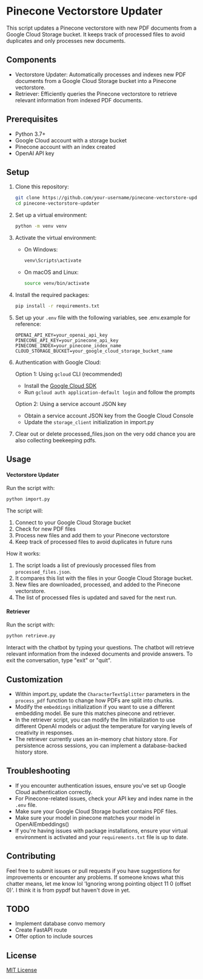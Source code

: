 # Pinecone Vectorstore Updater

This script updates a Pinecone vectorstore with new PDF documents from a Google Cloud Storage bucket. It keeps track of processed files to avoid duplicates and only processes new documents.

## Components

- Vectorstore Updater: Automatically processes and indexes new PDF documents from a Google Cloud Storage bucket into a Pinecone vectorstore.
- Retriever: Efficiently queries the Pinecone vectorstore to retrieve relevant information from indexed PDF documents.

## Prerequisites

- Python 3.7+
- Google Cloud account with a storage bucket
- Pinecone account with an index created
- OpenAI API key

## Setup

1. Clone this repository:
   ```bash
   git clone https://github.com/your-username/pinecone-vectorstore-updater.git
   cd pinecone-vectorstore-updater
   ```

2. Set up a virtual environment:
   ```bash
   python -m venv venv
   ```

3. Activate the virtual environment:
   - On Windows:
     ```bash
     venv\Scripts\activate
     ```
   - On macOS and Linux:
     ```bash
     source venv/bin/activate
     ```

4. Install the required packages:
   ```bash
   pip install -r requirements.txt
   ```

5. Set up your `.env` file with the following variables, see .env.example for reference:
   ```
   OPENAI_API_KEY=your_openai_api_key
   PINECONE_API_KEY=your_pinecone_api_key
   PINECONE_INDEX=your_pinecone_index_name
   CLOUD_STORAGE_BUCKET=your_google_cloud_storage_bucket_name
   ```

6. Authentication with Google Cloud:

   Option 1: Using `gcloud` CLI (recommended)
   - Install the [Google Cloud SDK](https://cloud.google.com/sdk/docs/install)
   - Run `gcloud auth application-default login` and follow the prompts

   Option 2: Using a service account JSON key
   - Obtain a service account JSON key from the Google Cloud Console
   - Update the `storage_client` initialization in import.py

7. Clear out or delete processed_files.json on the very odd chance you are also collecting beekeeping pdfs.

## Usage

#### Vectorstore Updater

Run the script with:

```bash
python import.py
```

The script will:
1. Connect to your Google Cloud Storage bucket
2. Check for new PDF files
3. Process new files and add them to your Pinecone vectorstore
4. Keep track of processed files to avoid duplicates in future runs

How it works:
1. The script loads a list of previously processed files from `processed_files.json`.
2. It compares this list with the files in your Google Cloud Storage bucket.
3. New files are downloaded, processed, and added to the Pinecone vectorstore.
4. The list of processed files is updated and saved for the next run.

#### Retriever

Run the script with:

```bash
python retrieve.py
```
Interact with the chatbot by typing your questions. The chatbot will retrieve relevant information from the indexed documents and provide answers.
To exit the conversation, type "exit" or "quit".

## Customization

- Within import.py, update the `CharacterTextSplitter` parameters in the `process_pdf` function to change how PDFs are split into chunks.
- Modify the `embeddings` initialization if you want to use a different embedding model. Be sure this matches pinecone and retriever.
- In the retriever script, you can modify the llm initialization to use different OpenAI models or adjust the temperature for varying levels of creativity in responses.
- The retriever currently uses an in-memory chat history store. For persistence across sessions, you can implement a database-backed history store.

## Troubleshooting

- If you encounter authentication issues, ensure you've set up Google Cloud authentication correctly.
- For Pinecone-related issues, check your API key and index name in the `.env` file.
- Make sure your Google Cloud Storage bucket contains PDF files.
- Make sure your model in pinecone matches your model in OpenAIEmbeddings()
- If you're having issues with package installations, ensure your virtual environment is activated and your `requirements.txt` file is up to date.

## Contributing

Feel free to submit issues or pull requests if you have suggestions for improvements or encounter any problems. If someone knows what this chatter means, let me know lol 'Ignoring wrong pointing object 11 0 (offset 0)'. I think it is from pypdf but haven't dove in yet.

## TODO
- Implement database convo memory
- Create FastAPI route
- Offer option to include sources

## License

[MIT License](https://opensource.org/licenses/MIT)